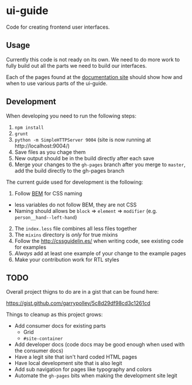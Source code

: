 # ui-guide
Code for creating frontend user interfaces.

## Usage

Currently this code is not ready on its own. We need to do
more work to fully build out all the parts we need to build
our interfaces.

Each of the pages found at the [documentation site][doc-site]
should show how and when to use various parts of the ui-guide.

## Development

When developing you need to run the following steps:

1. `npm install`
2. `grunt`
2. `python -m SimpleHTTPServer 9004` (site is now running at http://localhost:9004/)
3. Save files as you chage them
4. New output should be in the build directly after each save
5. Merge your changes to the `gh-pages` branch after you merge to `master`, add the build directly to the gh-pages branch

The current guide used for development is the following:

1. Follow [BEM][bem-naming] for CSS naming
  * less variables do not follow BEM, they are not CSS
  * Naming should allows be `block` => `element` => `modifier` (e.g. `person__hand--left-hand`)
2. The `index.less` file combines all less files together
3. The `mixins` directory is _only_ for true mixins
4. Follow the http://cssguidelin.es/ when writing code, see existing code for examples
5. _Always_ add at least one example of your change to the example pages
6. Make your contribution work for RTL styles

## TODO

Overall project thigns to do are in a gist that can be found here:

https://gist.github.com/garrypolley/5c8d29df98cd3c1261cd

Things to cleanup as this project grows:

* Add consumer docs for existing parts
  * Grid
  * `#site-container`
* Add developer docs (code docs may be good enough when used with the consumer docs)
* Have a legit site that isn't hard coded HTML pages
* Have local development site that is also legit
* Add sub navigation for pages like typography and colors
* Automate the `gh-pages` bits when making the development site legit


[doc-site]: http://c2fo.github.io/ui-guide/
[bem-naming]: http://getbem.com/naming/
